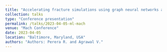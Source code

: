 ```yaml
---
title: "Accelerating fracture simulations using graph neural networks and transfer learning"
collection: talks
type: "Conference presentation"
permalink: /talks/2023-04-05-ml-mach
venue: "Mach Conference"
date: 2023-04-05
location: "Baltimore, Maryland, USA"
authors: "Authors: Perera R. and Agrawal V."
---
```

